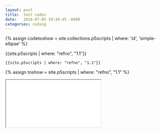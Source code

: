 ```yaml
---
layout: post
title:  test codes
date:   2016-07-05 19:44:45 -0400
categories: coding
---
```




{% assign codetoshow = site.collections.p5scripts | where: 'id', 'simple-ellipse' %}





 {{site.p5scripts | where: "refno", "1.1"}} 


```
{{site.p5scripts | where: "refno", "1.1"}}
```

{% assign toshow = site.p5scripts | where: "refno", "1.1" %}

 <iframe src="{{baseurl}}{{toshow[0].url}}.html"></iframe>

<!-- <iframe src="{{baseurl}}{{codetoshow[0].url}}.html"></iframe> -->


<!--
<iframe src="{{baseurl}}{{codetoshow[0].url}}.html"></iframe>



{% assign codetoshow = site.p5scripts | where: 'name', move-ellipse-fill %}
```
{{codetoshow[1]}}
```
<iframe src="{{baseurl}}{{codetoshow[1].url}}.html"></iframe> -->
